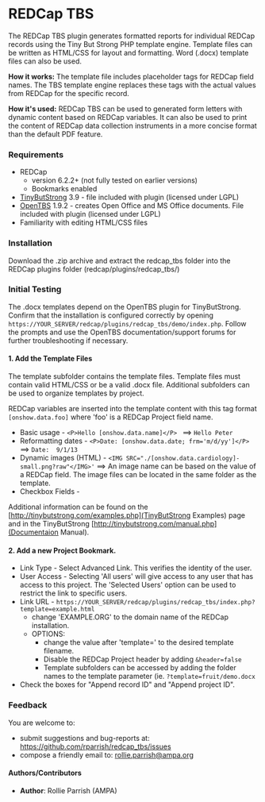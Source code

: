 REDCap TBS
==========
The REDCap TBS plugin generates formatted reports for individual REDCap records using the Tiny But Strong PHP template engine. Template files can be written as HTML/CSS for layout and formatting. Word (.docx) template files can also be used.

__How it works:__ The template file includes placeholder tags for REDCap field names. The TBS template engine replaces these tags with the actual values from REDCap for the specific record.
 
__How it's used:__ REDCap TBS can be used to generated form letters with dynamic content based on REDCap variables. It can also be used to print the content of REDCap data collection instruments in a more concise format than the default PDF feature.

### Requirements
* REDCap
  * version 6.2.2+ (not fully tested on earlier versions)
  * Bookmarks enabled
* [TinyButStrong](http://tinybutstrong.com)  3.9 - file included with plugin (licensed under LGPL)
* [OpenTBS](http://www.tinybutstrong.com/plugins/opentbs/tbs_plugin_opentbs.html) 1.9.2 - creates Open Office and MS Office documents. File included with plugin (licensed under LGPL)
* Familiarity with editing HTML/CSS files


### Installation
Download the .zip archive and extract the redcap_tbs folder into the REDCap plugins folder (redcap/plugins/redcap_tbs/)

### Initial Testing

The .docx templates depend on the OpenTBS plugin for TinyButStrong. Confirm that the installation is configured correctly by opening `https://YOUR_SERVER/redcap/plugins/redcap_tbs/demo/index.php`. Follow the prompts and use the OpenTBS documentation/support forums for further troubleshooting if necessary. 

#### 1. Add the Template Files

The template subfolder contains the template files. Template files must contain valid HTML/CSS  or be a valid .docx file. Additional subfolders can be used to organize templates by project. 

REDCap variables are inserted into the template content with this tag format `[onshow.data.foo]` where 'foo' is a REDCap Project field name. 

* Basic usage - `<P>Hello [onshow.data.name]</P> ` ==> `Hello Peter`  
* Reformatting dates - `<P>Date: [onshow.data.date; frm='m/d/yy']</P> ` ==> `Date:  9/1/13`  
* Dynamic images (HTML) - ``<IMG SRC="./[onshow.data.cardiology]-small.png?raw"</IMG>'`` ==> An image name can be based on the value of a REDCap field. The image files can be located in the same folder as the template. 
* Checkbox Fields - 



Additional information can be found on the [http://tinybutstrong.com/examples.php](TinyButStrong Examples) page and in the TinyButStrong [http://tinybutstrong.com/manual.php](Documentaion Manual).


#### 2. Add a new Project Bookmark.  

* Link Type - Select Advanced Link. This verifies the identity of the user.
* User Access - Selecting 'All users' will give access to any user that has access to this project. The 'Selected Users' option can be used to restrict the link to specific users. 
* Link URL - `https://YOUR_SERVER/redcap/plugins/redcap_tbs/index.php?template=example.html`
	* change 'EXAMPLE.ORG' to the domain name of the REDCap installation.
	* OPTIONS:
		* change the value after 'template='  to the desired template filename.
		* Disable the REDCap Project header by adding `&header=false`
		* Template subfolders can be accessed by adding the folder names to the template parameter (ie. `?template=fruit/demo.docx`
* Check the boxes for "Append record ID" and "Append project ID".


### Feedback
You are welcome to:
* submit suggestions and bug-reports at: https://github.com/rparrish/redcap_tbs/issues
* compose a friendly email to: rollie.parrish@ampa.org


#### Authors/Contributors
* __Author__: Rollie Parrish (AMPA)
